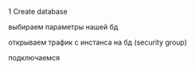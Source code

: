 1 Create database 

выбираем параметры нашей бд

открываем трафик с инстанса на бд (security group)

подключаемся